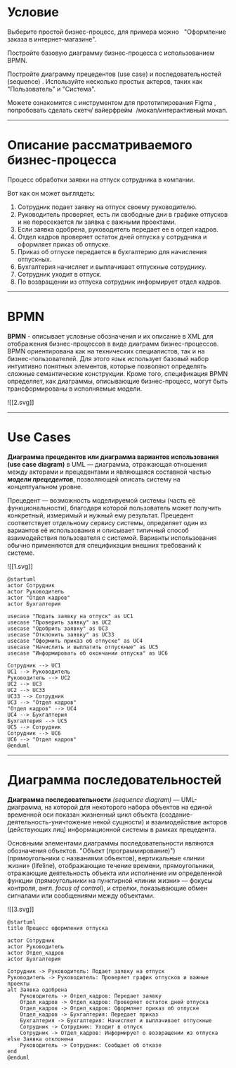 # Условие

Выберите простой бизнес-процесс, для примера можно   "Оформление заказа в интернет-магазине".  
  
Постройте базовую диаграмму бизнес-процесса с использованием BPMN.  
  
Постройте диаграмму прецедентов (use case) и последовательностей (sequence) . Используйте несколько простых актеров, таких как "Пользователь" и "Система".  
  
Можете ознакомится с инструментом для прототипирования Figma , попробовать сделать скетч/ вайерфрейм  /мокап/интерактивный мокап.

---
# Описание рассматриваемого бизнес-процесса

Процесс обработки заявки на отпуск сотрудника в компании.

Вот как он может выглядеть:
1. Сотрудник подает заявку на отпуск своему руководителю.
2. Руководитель проверяет, есть ли свободные дни в графике отпусков и не пересекается ли заявка с важными проектами.
3. Если заявка одобрена, руководитель передает ее в отдел кадров.
4. Отдел кадров проверяет остаток дней отпуска у сотрудника и оформляет приказ об отпуске.
5. Приказ об отпуске передается в бухгалтерию для начисления отпускных.
6. Бухгалтерия начисляет и выплачивает отпускные сотруднику.
7. Сотрудник уходит в отпуск.
8. По возвращении из отпуска сотрудник информирует отдел кадров.

---
# BPMN

**BPMN** - описывает условные обозначения и их описание в XML для отображения бизнес-процессов в виде диаграмм бизнес-процессов. BPMN ориентирована как на технических специалистов, так и на бизнес-пользователей. Для этого язык использует базовый набор интуитивно понятных элементов, которые позволяют определять сложные семантические конструкции. Кроме того, спецификация BPMN определяет, как диаграммы, описывающие бизнес-процесс, могут быть трансформированы в исполняемые модели.

![[2.svg]]

---
# Use Cases

**Диаграмма прецедентов или диаграмма вариантов использования (use case diagram)** в UML — диаграмма, отражающая отношения между акторами и прецедентами и являющаяся составной частью _**модели прецедентов**_, позволяющей описать систему на концептуальном уровне.

Прецедент — возможность моделируемой системы (часть её функциональности), благодаря которой пользователь может получить конкретный, измеримый и нужный ему результат. Прецедент соответствует отдельному сервису системы, определяет один из вариантов её использования и описывает типичный способ взаимодействия пользователя с системой. Варианты использования обычно применяются для спецификации внешних требований к системе.

![[1.svg]]

```plantuml
@startuml
actor Сотрудник
actor Руководитель
actor "Отдел кадров"
actor Бухгалтерия

usecase "Подать заявку на отпуск" as UC1
usecase "Проверить заявку" as UC2
usecase "Одобрить заявку" as UC3
usecase "Отклонить заявку" as UC33
usecase "Оформить приказ об отпуске" as UC4
usecase "Начислить и выплатить отпускные" as UC5
usecase "Информировать об окончании отпуска" as UC6

Сотрудник --> UC1
UC1 --> Руководитель
Руководитель --> UC2
UC2 --> UC3
UC2 --> UC33
UC33 --> Сотрудник
UC3 --> "Отдел кадров"
"Отдел кадров" --> UC4
UC4 --> Бухгалтерия
Бухгалтерия --> UC5
UC5 --> Сотрудник
Сотрудник --> UC6
UC6 --> "Отдел кадров"
@enduml
```

---
# Диаграмма последовательностей

**Диаграмма последовательности** _(sequence diagram)_ — UML-диаграмма, на которой для некоторого набора объектов на единой временной оси показан жизненный цикл объекта (создание-деятельность-уничтожение некой сущности) и взаимодействие акторов (действующих лиц) информационной системы в рамках прецедента.

Основными элементами диаграммы последовательности являются обозначения объектов. "Объект (программирование)") (прямоугольники с названиями объектов), вертикальные «линии жизни» (lifeline), отображающие течение времени, прямоугольники, отражающие деятельность объекта или исполнение им определенной функции (прямоугольники на пунктирной «линии жизни» — фокусы контроля, англ. _focus of control_), и стрелки, показывающие обмен сигналами или сообщениями между объектами.

![[3.svg]]

```plantuml
@startuml
title Процесс оформления отпуска

actor Сотрудник
actor Руководитель
actor Отдел_кадров
actor Бухгалтерия

Сотрудник -> Руководитель: Подает заявку на отпуск
Руководитель -> Руководитель: Проверяет график отпусков и важные проекты
alt Заявка одобрена
    Руководитель -> Отдел_кадров: Передает заявку
    Отдел_кадров -> Отдел_кадров: Проверяет остаток дней отпуска
    Отдел_кадров -> Отдел_кадров: Оформляет приказ об отпуске
    Отдел_кадров -> Бухгалтерия: Передает приказ
    Бухгалтерия -> Бухгалтерия: Начисляет и выплачивает отпускные
    Сотрудник -> Сотрудник: Уходит в отпуск
    Сотрудник -> Отдел_кадров: Информирует о возвращении из отпуска
else Заявка отклонена
    Руководитель -> Сотрудник: Сообщает об отказе
end
@enduml
```
